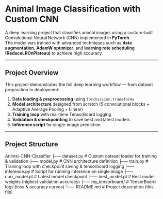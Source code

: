 # Animal Image Classification with Custom CNN

A deep learning project that classifies animal images using a custom-built Convolutional Neural Network (CNN) implemented in **PyTorch**.  
The model was trained with advanced techniques such as **data augmentation**, **AdamW optimizer**, and **learning rate scheduling (ReduceLROnPlateau)** to achieve high accuracy.

---

## Project Overview

This project demonstrates the full deep learning workflow — from dataset preparation to deployment:

1. **Data loading & preprocessing** using `torchvision.transforms`
2. **Model architecture** designed from scratch (5 convolutional blocks + Adaptive Average Pooling + Linear)
3. **Training loop** with real-time TensorBoard logging
4. **Validation & checkpointing** to save best and latest models
5. **Inference script** for single-image prediction

---

## Project Structure
Animal-CNN-Classifier
├── dataset.py   # Custom dataset loader for training & validation
├── model.py         # CNN architecture definition
├── train.py         # Training loop with checkpoint saving & tensorboard logging
├── inference.py     # Script for running inference on single image
├── curr_model.pt    # Latest model checkpoint
├── best_model.pt    # Best model weights (highest validation accuracy)
├── my_tensorboard/  # TensorBoard logs (loss & accuracy curves)
└── README.md        # Project description (this file)
